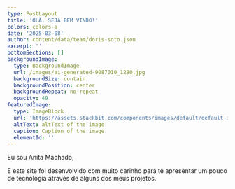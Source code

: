 ```yaml
---
type: PostLayout
title: 'OLÁ, SEJA BEM VINDO!'
colors: colors-a
date: '2025-03-08'
author: content/data/team/doris-soto.json
excerpt: ''
bottomSections: []
backgroundImage:
  type: BackgroundImage
  url: /images/ai-generated-9087010_1280.jpg
  backgroundSize: contain
  backgroundPosition: center
  backgroundRepeat: no-repeat
  opacity: 49
featuredImage:
  type: ImageBlock
  url: 'https://assets.stackbit.com/components/images/default/default-image.png'
  altText: altText of the image
  caption: Caption of the image
  elementId: ''
---
```

Eu sou Anita Machado,

E este site foi desenvolvido com muito carinho para te apresentar um pouco de tecnologia através de alguns dos meus projetos.
